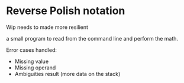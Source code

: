 # Reverse Polish notation

Wip needs to made more resilient

a small program to read from the command line and perform the math.

Error cases handled:
- Missing value
- Missing operand
- Ambiguities result (more data on the stack)
 
